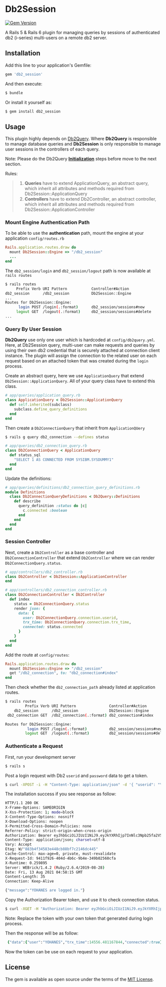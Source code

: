 # Db2Session

[![Gem Version](https://badge.fury.io/rb/db2_session.svg)](https://badge.fury.io/rb/db2_session)

A Rails 5 & Rails 6 plugin for managing queries by sessions of authenticated db2 (i-series) multi-users on a remote db2 server.

## Installation
Add this line to your application's Gemfile:

```ruby
gem 'db2_session'
```

And then execute:
```bash
$ bundle
```

Or install it yourself as:
```bash
$ gem install db2_session
```
## Usage
This plugin highly depends on [Db2Query](https://github.com/yohaneslumentut/db2_query). Where **Db2Query** is responsible to manage database queries and **Db2Session** is only responsible to manage user sessions in the controllers of each query.

Note: Please do the Db2Query [**Initialization**](https://github.com/yohaneslumentut/db2_query#2-initialization) steps before move to the next section.

Rules:
> 1. **Queries** have to extend ApplicationQuery, an abstract query, which inherit all attributes and methods required from Db2Session::ApplicationQuery
> 2. **Controllers** have to extend Db2Controller, an abstract controller, which inherit all attributes and methods required from Db2Session::ApplicationController 

### Mount Engine Authentication Path
To be able to use the **authentication** path, mount the engine at your application `config/routes.rb`
```ruby
Rails.application.routes.draw do
  mount Db2Session::Engine => "/db2_session"
  ...
end
```
The `db2_session/login` and `db2_session/logout` path is now available at `rails routes`

```bash
$ rails routes
     Prefix Verb URI Pattern           Controller#Action
db2_session      /db2_session          Db2Session::Engine
...
Routes for Db2Session::Engine:
      login POST /login(.:format)      db2_session/sessions#new
     logout GET  /logout(.:format)     db2_session/sessions#delete
...
```

### Query By User Session
**Db2Query** use only one user which is hardcoded at `config/db2query.yml`. Here, at Db2Session query, multi-user can make requests and queries by using their own db2 credential that is securely attached at connection client instance. The plugin will assign the connection to the related user on each request based on an attached token that was created during the `login` process.

Create an abstract query, here we use `ApplicationQuery` that extend `Db2Session::ApplicationQuery`. All of your query class have to extend this class. 

```ruby
# app/queries/application_query.rb
class ApplicationQuery < Db2Session::ApplicationQuery
  def self.inherited(subclass)
    subclass.define_query_definitions
  end
end
```

Then create a `Db2ConnectionQuery` that inherit from `ApplicationQUery`

```bash
$ rails g query db2_connection --defines status
```
```ruby
# app/queries/db2_connection_query.rb
class Db2ConnectionQuery < ApplicationQuery
  def status_sql
    "SELECT 1 AS CONNECTED FROM SYSIBM.SYSDUMMY1"
  end
end
```
Update the definitions:
```ruby
# app/queries/definitions/db2_connection_query_definitions.rb
module Definitions
  class Db2ConnectionQueryDefinitions < Db2Query::Definitions
    def describe
      query_definition :status do |c|
        c.connected :boolean
      end
    end
  end
end

```

### Session Controller

Next, create a `Db2Controller` as a base controller and `Db2ConnectionController` that extend `Db2Controller`  where we can render `Db2ConnectionQuery.status`.

```ruby
# app/controllers/db2_controller.rb
class Db2Controller < Db2Session::ApplicationController
end

# app/controllers/db2_connection_controller.rb
class Db2ConnectionController < Db2Controller
  def index
    status = Db2ConnectionQuery.status
    render json: {
      data: {
        user: Db2ConnectionQuery.connection.userid,
        trx_time: Db2ConnectionQuery.connection.trx_time,
        connected: status.connected
      }
    }
  end
end
```
Add the route at `config/routes`:
```ruby
Rails.application.routes.draw do
  mount Db2Session::Engine => "/db2_session"
  get "/db2_connection", to: "db2_connection#index"
end

```

Then check whether the `db2_connection_path` already listed at application routes. 
```bash
$ rails routes
         Prefix Verb URI Pattern               Controller#Action
    db2_session      /db2_session              Db2Session::Engine
 db2_connection GET  /db2_connection(.:format) db2_connection#index

Routes for Db2Session::Engine:
          login POST /login(.:format)          db2_session/sessions#new
         logout GET  /logout(.:format)         db2_session/sessions#delete
```

### Authenticate a Request

First, run your development server
```bash
$ rails s
```
Post a login request with Db2 `userid` and `password` data to get a token.

```bash
$ curl -XPOST -i -H "Content-Type: application/json" -d '{ "userid": "YOHANES", "password": "XXXXXX" }' http://localhost:3000/db2_session/login
```
The installation success if you see response as follow:
```bash
HTTP/1.1 200 OK 
X-Frame-Options: SAMEORIGIN
X-Xss-Protection: 1; mode=block
X-Content-Type-Options: nosniff
X-Download-Options: noopen
X-Permitted-Cross-Domain-Policies: none
Referrer-Policy: strict-origin-when-cross-origin
Authorization: Bearer eyJhbGciOiJIUzI1NiJ9.eyJkYXRhIjp7InNlc3Npb25fa2V5Ijo0NzM0Mzg2MTIzNTE2MH19.KW5NZo43WT47QiKrXvVyRd2kovY1Y53fSabU2BIx5nc
Content-Type: application/json; charset=utf-8
Vary: Accept
Etag: W/"883b4f34583e448cb88bf7c2146dc445"
Cache-Control: max-age=0, private, must-revalidate
X-Request-Id: 9411f926-404d-4b6c-9b4e-349b02560cfa
X-Runtime: 0.259895
Server: WEBrick/1.4.2 (Ruby/2.6.4/2019-08-28)
Date: Fri, 13 Aug 2021 04:58:15 GMT
Content-Length: 35
Connection: Keep-Alive

{"message":"YOHANES are logged in."}
```
Copy the Authorization Bearer token, and use it to check connection status.
```bash
$ curl -XGET -H "Authorization: Bearer eyJhbGciOiJIUzI1NiJ9.eyJkYXRhIjp7InNlc3Npb25fa2V5Ijo0NzM0Mzg2MTIzNTE2MH19.KW5NZo43WT47QiKrXvVyRd2kovY1Y53fSabU2BIx5nc" -H "Content-Type: application/json" http://localhost:3000/db2_connection
```
Note: Replace the token with your own token that generated during login process.

Then the response will be as follow:
```ruby
 {"data":{"user":"YOHANES","trx_time":14556.481167844,"connected":true}}
```

Now the token can be use on each request to your application.

## License
The gem is available as open source under the terms of the [MIT License](https://opensource.org/licenses/MIT).
